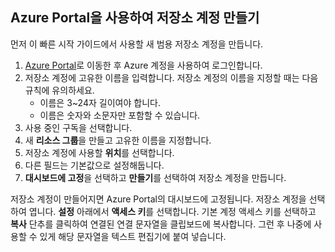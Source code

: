 ## <a name="create-a-storage-account-by-using-the-azure-portal"></a>Azure Portal을 사용하여 저장소 계정 만들기

먼저 이 빠른 시작 가이드에서 사용할 새 범용 저장소 계정을 만듭니다. 

1. [Azure Portal](https://portal.azure.com/#create/Microsoft.StorageAccount-ARM)로 이동한 후 Azure 계정을 사용하여 로그인합니다. 
2. 저장소 계정에 고유한 이름을 입력합니다. 저장소 계정의 이름을 지정할 때는 다음 규칙에 유의하세요.
    - 이름은 3~24자 길이여야 합니다.
    - 이름은 숫자와 소문자만 포함할 수 있습니다.
4. 사용 중인 구독을 선택합니다. 
5. 새 **리소스 그룹**을 만들고 고유한 이름을 지정합니다. 
6. 저장소 계정에 사용할 **위치**를 선택합니다.
7. 다른 필드는 기본값으로 설정해둡니다.
8. **대시보드에 고정**을 선택하고 **만들기**를 선택하여 저장소 계정을 만듭니다. 

저장소 계정이 만들어지면 Azure Portal의 대시보드에 고정됩니다. 저장소 계정을 선택하여 엽니다. **설정** 아래에서 **액세스 키**를 선택합니다. 기본 계정 액세스 키를 선택하고 **복사** 단추를 클릭하여 연결된 연결 문자열을 클립보드에 복사합니다. 그런 후 나중에 사용할 수 있게 해당 문자열을 텍스트 편집기에 붙여 넣습니다.
